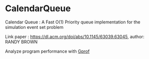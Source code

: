 # CalendarQueue

Calendar Queue : A Fast O(1) Priority queue implementation for the simulation event set problem

Link paper : https://dl.acm.org/doi/abs/10.1145/63039.63045, author: RANDY BROWN

Analyze program performance with [Gprof](https://www.maketecheasier.com/profile-c-program-linux-using-gprof/)
